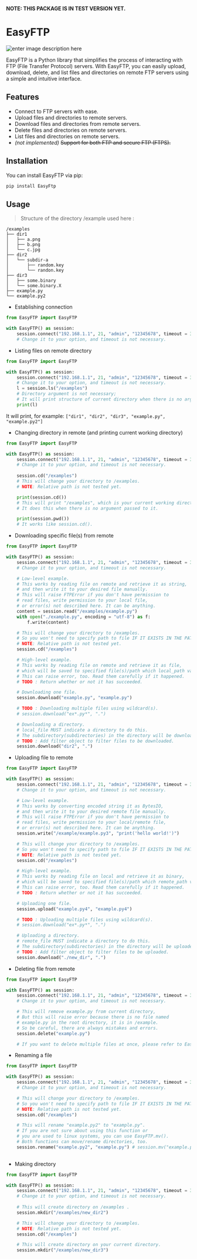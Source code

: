﻿**NOTE: THIS PACKAGE IS IN TEST VERSION YET.**

# EasyFTP

![enter image description here](https://github.com/ZustFancake/EasyFTP/blob/main/EasyFTP-logo-highscaled.png?raw=true)

EasyFTP is a Python library that simplifies the process of interacting with FTP (File Transfer Protocol) servers. With EasyFTP, you can easily upload, download, delete, and list files and directories on remote FTP servers using a simple and intuitive interface.

## Features

- Connect to FTP servers with ease.
- Upload files and directories to remote servers.
- Download files and directories from remote servers.
- Delete files and directories on remote servers.
- List files and directories on remote servers.
- *(not implemented)* ~~Support for both FTP and secure FTP (FTPS).~~

## Installation

You can install EasyFTP via pip:

```bash
pip install EasyFtp
```

## Usage
> Structure of the directory /example used here :
```
/examples
├── dir1
│   ├── a.png
│   ├── b.png
│   └── c.jpg
├── dir2
│   └── subdir-a
│       ├── random.key
│       └── randon.key
├── dir3
│   ├── some.binary
│   └── some.binary.X
├── example.py
└── example.py2
```

 - Establishing connection
```py
from EasyFTP import EasyFTP 

with EasyFTP() as session:
	session.connect("192.168.1.1", 21, "admin", "12345678", timeout = 30)
	# Change it to your option, and timeout is not necessary.
```
- Listing files on remote directory
```py
from EasyFTP import EasyFTP 

with EasyFTP() as session:
	session.connect("192.168.1.1", 21, "admin", "12345678", timeout = 30)
	# Change it to your option, and timeout is not necessary.
	l = session.ls("/examples")
	# Directory argument is not necessary;
	# It will print structure of current directory when there is no argument.
	print(l)
```
It will print, for example: `["dir1", "dir2", "dir3", "example.py", "example.py2"]`

- Changing directory in remote (and printing current working directory)
```py
from EasyFTP import EasyFTP

with EasyFTP() as session:
	session.connect("192.168.1.1", 21, "admin", "12345678", timeout = 30)
	# Change it to your option, and timeout is not necessary.
	
	session.cd("/examples")
	# This will change your directory to /examples.
	# NOTE: Relative path is not tested yet.

	print(session.cd())
	# This will print "/examples", which is your current working directory.
	# It does this when there is no argument passed to it.

	print(session.pwd())
	# It works like session.cd().
```
- Downloading specific file(s) from remote
```py
from EasyFTP import EasyFTP 

with EasyFTP() as session:
	session.connect("192.168.1.1", 21, "admin", "12345678", timeout = 30)
	# Change it to your option, and timeout is not necessary.

	# Low-level example.
	# This works by reading file on remote and retrieve it as string,
	# and then write it to your desired file manually.
	# This will raise FTPError if you don't have permission to
	# read files, write permission to your local file,
	# or error(s) not described here. It can be anything.
	content = session.read("/examples/example.py")
	with open("./example.py", encoding = "utf-8") as f:
		f.write(content)

	# This will change your directory to /examples.
	# So you won't need to specify path to file IF IT EXISTS IN THE PATH.
	# NOTE: Relative path is not tested yet.
	session.cd("/examples")

	# High-level example.
	# This works by reading file on remote and retrieve it as file,
	# which will be saved to specified file(s)/path which local_path variable indicates.
	# This can raise error, too. Read them carefully if it happened.
	# TODO : Return whether or not it has succeeded.

	# Downloading one file.
	session.download("example.py", "example.py")

	# TODO : Downloading multiple files using wildcard(s).
	# session.download("ex*.py*", ".")

	# Downloading a directory.
	# local_file MUST indicate a directory to do this.
	# The subdirectory(subdirectories) in the directory will be downloaded too.
	# TODO : Add filter object to filter files to be downloaded.
	session.download("dir2", ".")
```

* Uploading file to remote
```py
from EasyFTP import EasyFTP 

with EasyFTP() as session:
	session.connect("192.168.1.1", 21, "admin", "12345678", timeout = 30)
	# Change it to your option, and timeout is not necessary.

	# Low-level example.
	# This works by converting encoded string it as BytesIO,
	# and then write it to your desired remote file manually.
	# This will raise FTPError if you don't have permission to
	# read files, write permission to your local/remote file,
	# or error(s) not described here. It can be anything.
	session.write("/example/example.py3", "print('hello world!')")

	# This will change your directory to /examples.
	# So you won't need to specify path to file IF IT EXISTS IN THE PATH.
	# NOTE: Relative path is not tested yet.
	session.cd("/examples")

	# High-level example.
	# This works by reading file on local and retrieve it as binary,
	# which will be saved to specified file(s)/path which remote_path variable indicates.
	# This can raise error, too. Read them carefully if it happened.
	# TODO : Return whether or not it has succeeded.

	# Uploading one file.
	session.upload("example.py4", "example.py4")

	# TODO : Uploading multiple files using wildcard(s).
	# session.download("ex*.py*", ".")

	# Uploading a directory.
	# remote_file MUST indicate a directory to do this.
	# The subdirectory(subdirectories) in the directory will be uploaded too.
	# TODO : Add filter object to filter files to be uploaded.
	session.download("./new_dir", ".")
```

* Deleting file from remote
```python
from EasyFTP import EasyFTP 

with EasyFTP() as session:
	session.connect("192.168.1.1", 21, "admin", "12345678", timeout = 30)
	# Change it to your option, and timeout is not necessary.

	# This will remove example.py from current directory,
	# But this will raise error because there is no file named
	# example.py in the root directory, it is in /example.
	# So be careful, there are always mistakes and errors.
	session.delete("example.py")

	# If you want to delete multiple files at once, please refer to EasyFTP.Filter module guide.
```

* Renaming a file
```py
from EasyFTP import EasyFTP 

with EasyFTP() as session:
	session.connect("192.168.1.1", 21, "admin", "12345678", timeout = 30)
	# Change it to your option, and timeout is not necessary.

	# This will change your directory to /examples.
	# So you won't need to specify path to file IF IT EXISTS IN THE PATH.
	# NOTE: Relative path is not tested yet.
	session.cd("/examples")

	# This will rename "example.py2" to "example.py".
	# If you are not sure about using this function or
	# you are used to linux systems, you can use EasyFTP.mv().
	# Both functions can move/rename directories, too.
	session.rename("example.py2", "example.py") # session.mv("example.py", "example.py2")
	
```


* Making directory
```py
from EasyFTP import EasyFTP 

with EasyFTP() as session:
	session.connect("192.168.1.1", 21, "admin", "12345678", timeout = 30)
	# Change it to your option, and timeout is not necessary.
	
	# This will create directory on /examples .
	session.mkdir("/examples/new_dir2")

	# This will change your directory to /examples.
	# NOTE: Relative path is not tested yet.
	session.cd("/examples")

	# This will create directory on your current directory.
	session.mkdir("/examples/new_dir3")
```
